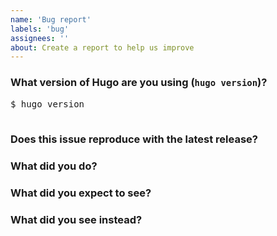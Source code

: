```yaml
---
name: 'Bug report'
labels: 'bug'
assignees: ''
about: Create a report to help us improve
---
```

<!--
Please answer these questions before submitting your issue. Thanks!
For questions please use the forums: https://discourse.gohugo.io/
-->

### What version of Hugo are you using (`hugo version`)?

<pre>
$ hugo version

</pre>

### Does this issue reproduce with the latest release?

### What did you do?

<!--
If possible, provide a recipe for reproducing the error.
A link to your site sources is good.
-->

### What did you expect to see?

### What did you see instead?
